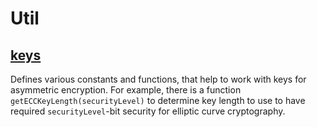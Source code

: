 # Util

## [keys](keys.py)

Defines various constants and functions, that help to work with keys for asymmetric encryption. For example, there is a function `getECCKeyLength(securityLevel)` to determine key length to use to have required `securityLevel`-bit security for elliptic curve cryptography.